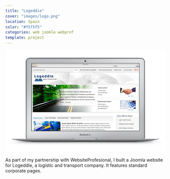 ```yaml
---
title: "Logeddie"
cover: "images/logo.png"
location: Spain
color: "#f5f5f5"
categories: web joomla webprof
template: project
---
```


![](./images/1.jpg)

As part of my partnership with WebsiteProfesional, I built a Joomla website for Logeddie, a logistic and transport company. It features standard corporate pages.
